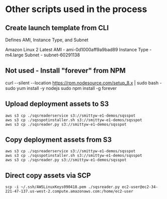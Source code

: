# Other scripts used in the process

## Create launch template from CLI
Defines AMI, Instance Type, and Subnet

Amazon Linux 2 Latest AMI - ami-0d1000aff9a9bad89
Instance Type - m4.large
Subnet - subnet-60291138

## Not used - Install "forever" from NPM 
curl --silent --location https://rpm.nodesource.com/setup_8.x | sudo bash -
sudo yum install -y nodejs
sudo npm install -g forever

## Upload deployment assets to S3
    aws s3 cp ./sqsreaderservice s3://smittyw-e1-demos/sqsspot
    aws s3 cp ./sqsspotinstaller.sh s3://smittyw-e1-demos/sqsspot
    aws s3 cp ./sqsreader.py s3://smittyw-e1-demos/sqsspot

## Copy deployment assets from S3
    aws s3 cp ./sqsreaderservice s3://smittyw-e1-demos/sqsspot
    aws s3 cp ./sqsspotinstaller.sh s3://smittyw-e1-demos/sqsspot
    aws s3 cp ./sqsreader.py s3://smittyw-e1-demos/sqsspot

## Direct copy assets via SCP
    scp -i ~/.ssh/AWSLinuxKeys090418.pem ./sqsreader.py ec2-user@ec2-34-221-47-137.us-west-2.compute.amazonaws.com:/home/ec2-user



